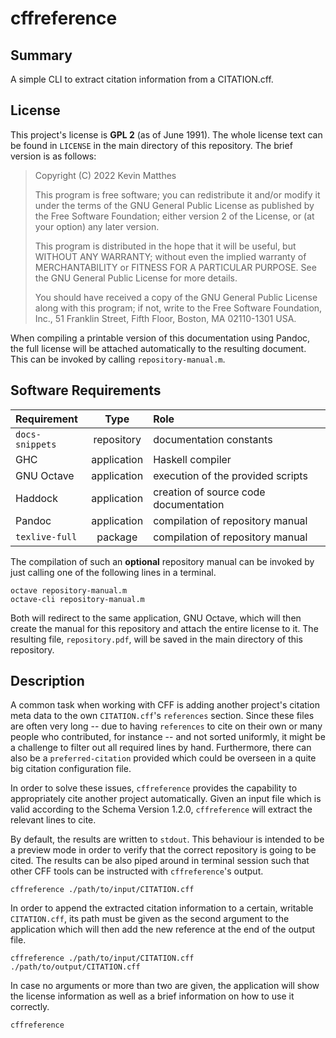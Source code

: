 <!------------------------------------------------------------------------------
--
-- Copyright (C) 2022 Kevin Matthes
--
-- This program is free software; you can redistribute it and/or modify
-- it under the terms of the GNU General Public License as published by
-- the Free Software Foundation; either version 2 of the License, or
-- (at your option) any later version.
--
-- This program is distributed in the hope that it will be useful,
-- but WITHOUT ANY WARRANTY; without even the implied warranty of
-- MERCHANTABILITY or FITNESS FOR A PARTICULAR PURPOSE.  See the
-- GNU General Public License for more details.
--
-- You should have received a copy of the GNU General Public License along
-- with this program; if not, write to the Free Software Foundation, Inc.,
-- 51 Franklin Street, Fifth Floor, Boston, MA 02110-1301 USA.
--
----
--
--  FILE
--      README.md
--
--  BRIEF
--      Important information regarding this project.
--
--  AUTHOR
--      Kevin Matthes
--
--  COPYRIGHT
--      (C) 2022 Kevin Matthes.
--      This file is licensed GPL 2 as of June 1991.
--
--  DATE
--      2022
--
--  NOTE
--      See `LICENSE' for full license.
--
------------------------------------------------------------------------------->

# cffreference

## Summary

A simple CLI to extract citation information from a CITATION.cff.

## License

This project's license is **GPL 2** (as of June 1991).  The whole license text
can be found in `LICENSE` in the main directory of this repository.  The brief
version is as follows:

> Copyright (C) 2022 Kevin Matthes
>
> This program is free software; you can redistribute it and/or modify
> it under the terms of the GNU General Public License as published by
> the Free Software Foundation; either version 2 of the License, or
> (at your option) any later version.
>
> This program is distributed in the hope that it will be useful,
> but WITHOUT ANY WARRANTY; without even the implied warranty of
> MERCHANTABILITY or FITNESS FOR A PARTICULAR PURPOSE.  See the
> GNU General Public License for more details.
>
> You should have received a copy of the GNU General Public License along
> with this program; if not, write to the Free Software Foundation, Inc.,
> 51 Franklin Street, Fifth Floor, Boston, MA 02110-1301 USA.

When compiling a printable version of this documentation using Pandoc, the full
license will be attached automatically to the resulting document.  This can be
invoked by calling `repository-manual.m`.

## Software Requirements

| Requirement       | Type          | Role                                  |
|:------------------|:-------------:|:--------------------------------------|
| `docs-snippets`   | repository    | documentation constants               |
| GHC               | application   | Haskell compiler                      |
| GNU Octave        | application   | execution of the provided scripts     |
| Haddock           | application   | creation of source code documentation |
| Pandoc            | application   | compilation of repository manual      |
| `texlive-full`    | package       | compilation of repository manual      |

The compilation of such an **optional** repository manual can be invoked by just
calling one of the following lines in a terminal.

```
octave repository-manual.m
octave-cli repository-manual.m
```

Both will redirect to the same application, GNU Octave, which will then create
the manual for this repository and attach the entire license to it.  The
resulting file, `repository.pdf`, will be saved in the main directory of this
repository.

## Description

A common task when working with CFF is adding another project's citation meta
data to the own `CITATION.cff`'s `references` section.  Since these files are
often very long -- due to having `references` to cite on their own or many
people who contributed, for instance -- and not sorted uniformly, it might be
a challenge to filter out all required lines by hand.  Furthermore, there can
also be a `preferred-citation` provided which could be overseen in a quite big
citation configuration file.

In order to solve these issues, `cffreference` provides the capability to
appropriately cite another project automatically.  Given an input file which is
valid according to the Schema Version 1.2.0, `cffreference` will extract the
relevant lines to cite.

By default, the results are written to `stdout`.  This behaviour is intended to
be a preview mode in order to verify that the correct repository is going to be
cited.  The results can be also piped around in terminal session such that other
CFF tools can be instructed with `cffreference`'s output.

```
cffreference ./path/to/input/CITATION.cff
```

In order to append the extracted citation information to a certain, writable
`CITATION.cff`, its path must be given as the second argument to the application
which will then add the new reference at the end of the output file.

```
cffreference ./path/to/input/CITATION.cff ./path/to/output/CITATION.cff
```

In case no arguments or more than two are given, the application will show the
license information as well as a brief information on how to use it correctly.

```
cffreference
```

<!----------------------------------------------------------------------------->

